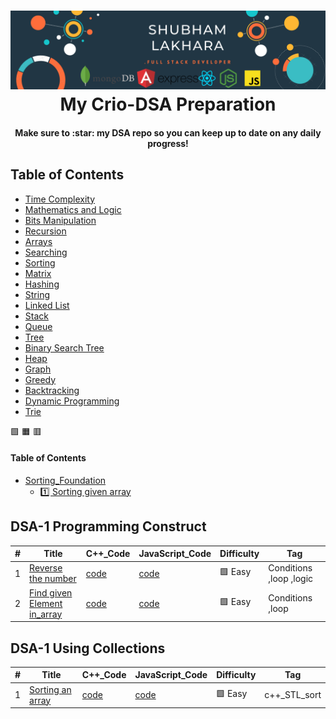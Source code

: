 <h1 align="center">
  <a name="logo"><img src="https://github.com/lakharashubham007/DSA-Prep/blob/main/Black%20Technology%20LinkedIn%20Banner.png?raw=true" alt="Complete DSA Preparation" width="750"></a>
  <br>
  My Crio-DSA Preparation 
</h1>
<h4 align="center">Make sure to :star: my DSA repo so you can keep up to date on any daily progress!</h4>


<!-- <div align="center">
  <h4>
    <a href="https://github.com/CCOSTAN/Home-AssistantConfig/stargazers"><img src="https://img.shields.io/github/stars/CCOSTAN/Home-AssistantConfig.svg?style=plasticr"/></a>
    <a href="https://github.com/CCOSTAN/Home-AssistantConfig/commits/master"><img src="https://img.shields.io/github/last-commit/CCOSTAN/Home-AssistantConfig.svg?style=plasticr"/></a>
        <a href="https://github.com/CCOSTAN/Home-AssistantConfig/commits/master"><img src="https://img.shields.io/github/commit-activity/y/CCOSTAN/Home-AssistantConfig.svg?style=plasticr"/></a>
  </h4>
</div> -->


## Table of Contents

- [Time Complexity](#Time-complexity)
- [Mathematics and Logic](#mathematics-and-Logic)
- [Bits Manipulation](#Bits-Manipulation)
- [Recursion](#Recursion)
- [Arrays](#Arrays)
- [Searching](#Searching)
- [Sorting](#Sorting)
- [Matrix](#matrix)
- [Hashing](#Hashing)
- [String](#String)
- [Linked List](#Linked-List)
- [Stack](#Stack)
- [Queue](#Queue)
- [Tree](#Tree)
- [Binary Search Tree](#Binary-Search-Tree)
- [Heap](#Heap)
- [Graph](#Graph)
- [Greedy](#Greedy)
- [Backtracking](#Backtracking)
- [Dynamic Programming](#Dynamic-Programming)
- [Trie](#Trie)

:green_square:
:orange_square:
:red_square:

#### Table of Contents
- [Sorting_Foundation](https://github.com/lakharashubham007/DSA-Prep/tree/main/Sorting_Foundation)
    - [1️⃣ Sorting given array ](https://github.com/lakharashubham007/DSA-Prep/blob/main/Sorting_Foundation/sort.cpp)
    


## DSA-1 Programming Construct

|  #  |      Title     |   C++_Code   | JavaScript_Code   | Difficulty  | Tag                   
|-----|----------------|----------|----------|-------------|--------
|1|[Reverse the number ](https://github.com/lakharashubham007/DSA-Prep/tree/main/ProgrammingConstruct)|[code](https://github.com/lakharashubham007/DSA-Prep/blob/main/ProgrammingConstruct/Reversethenumber.cpp)|[code](https://github.com/lakharashubham007/DSA-Prep/blob/main/ProgrammingConstruct/Reversenum.js)|:green_square: Easy| Conditions ,loop ,logic |
|2|[Find given Element in_array](https://github.com/lakharashubham007/DSA-Prep/tree/main/ProgrammingConstruct)|[code](https://github.com/lakharashubham007/DSA-Prep/blob/main/ProgrammingConstruct/FindElementinArray.cpp)|[code]()|:green_square: Easy| Conditions ,loop  |



## DSA-1 Using Collections

|  #  |      Title     |   C++_Code   | JavaScript_Code   | Difficulty  | Tag                   
|-----|----------------|----------|----------|-------------|--------
|1|[Sorting an array ](https://github.com/lakharashubham007/DSA-Prep/tree/main/Collections)|[code](https://github.com/lakharashubham007/DSA-Prep/blob/main/Collections/Sorting_array.cpp)|[code]()|:green_square: Easy| c++_STL_sort |




